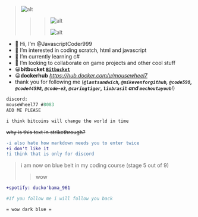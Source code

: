 > ![alt](https://avatars.githubusercontent.com/u/81769195?s=48&v=4 "my profile PiCtUrE")
> 
>> > ![alt](https://avatars.githubusercontent.com/u/81769195?s=48&v=4 "my profile PiCtUrE")
>> > 
>>> ![alt](https://avatars.githubusercontent.com/u/81769195?s=48&v=4 "my profile PiCtUrE")
- 👋 Hi, I’m @JavascriptCoder999
- 👀 I’m interested in coding scratch, html and javascript
- 🌱 I’m currently learning c#
- 💞️ I’m looking to collaborate on game projects and other cool stuff
- 😀**bitbucket** [**`Bitbucket`**](https://bitbucket.org/draggable-dragon_28/ 'Bit')
- 😀**dockerhub** *https://hub.docker.com/u/mousewheel7*
- thank you for following me (***`@lastsandwich`, `@mikevenforgithub`, `@code598`, `@code44598`, `@code-e3`, `@caringtiger`, `liobrasil` and `mechoutayoub`***!)
```ml
discord:
mouseWheel77 #8083
ADD ME PLEASE
```
`i think bitcoins will change the world in time`

~~why is this text in strikethrough?~~

```diff
-i also hate how markdown needs you to enter twice
+i don't like it
!i think that is only for discord
```
> i am now on blue belt in my coding course (stage 5 out of 9)
>> wow
```diff
+spotify: ducko'bama_961
```
```bash
#If you follow me i will follow you back
```
```asciidoc
= wow dark blue =
```
<!---
JavascriptCoder999/JavascriptCoder999 is a ✨ special ✨ repository because its `README.md` (this file) appears on your GitHub profile.
You can click the Preview link to take a look at your changes.
--->
